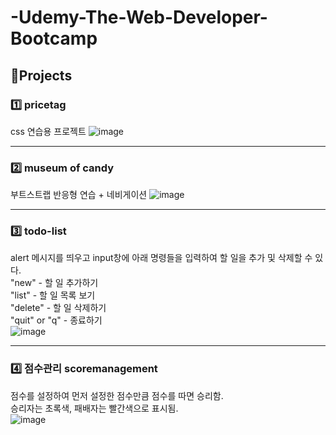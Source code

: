 # -Udemy-The-Web-Developer-Bootcamp

## 📁Projects
### 1️⃣ pricetag <br>
css 연습용 프로젝트
![image](https://user-images.githubusercontent.com/88658551/215398801-2845881e-f44b-4305-83c5-2bc53af5c916.png)
- - -
### 2️⃣ museum of candy <br>
부트스트랩 반응형 연습 + 네비게이션
![image](https://user-images.githubusercontent.com/88658551/215399033-e3d8a188-6bf8-410d-913c-5ee13c56c3af.png)
- - - 
### 3️⃣ todo-list<br>
alert 메시지를 띄우고 input창에 아래 명령들을 입력하여 할 일을 추가 및 삭제할 수 있다.<br>
"new" - 할 일 추가하기<br>
"list" - 할 일 목록 보기<br>
"delete" - 할 일 삭제하기<br>
"quit" or "q" - 종료하기<br>
![image](https://user-images.githubusercontent.com/88658551/215399265-cd5ce019-f0c0-44bd-a466-fb81bd87b25d.png)
- - - 
### 4️⃣ 점수관리 scoremanagement<br>
점수를 설정하여 먼저 설정한 점수만큼 점수를 따면 승리함.<br>
승리자는 초록색, 패배자는 빨간색으로 표시됨.<br>
![image](https://user-images.githubusercontent.com/88658551/215399489-4432d49e-e4fc-46c4-babf-6e25007204bf.png)
